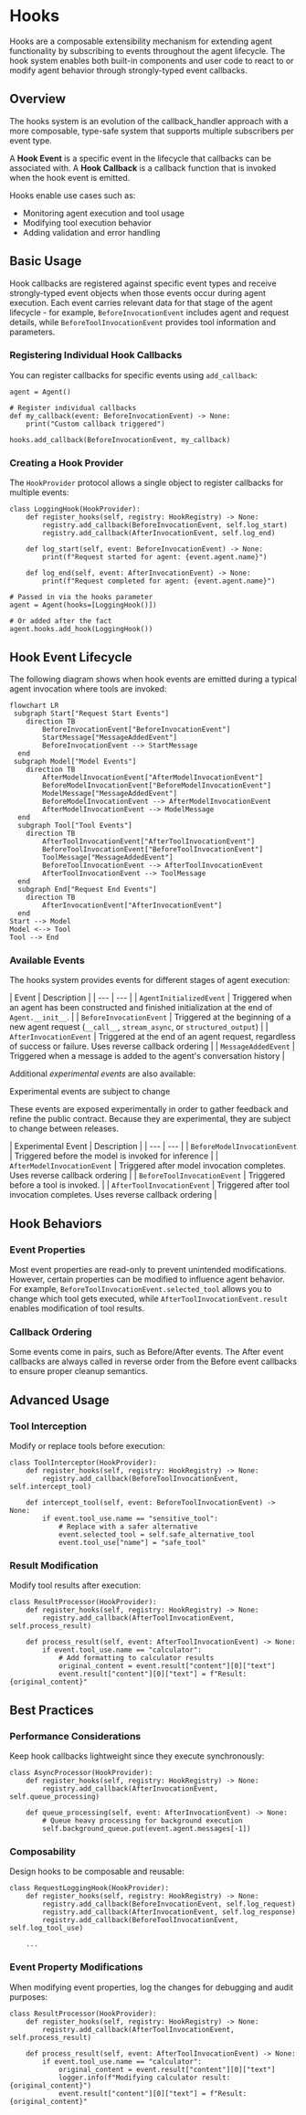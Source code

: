 # Hooks

Hooks are a composable extensibility mechanism for extending agent functionality by subscribing to events throughout the agent lifecycle. The hook system enables both built-in components and user code to react to or modify agent behavior through strongly-typed event callbacks.

## Overview

The hooks system is an evolution of the callback_handler approach with a more composable, type-safe system that supports multiple subscribers per event type.

A **Hook Event** is a specific event in the lifecycle that callbacks can be associated with. A **Hook Callback** is a callback function that is invoked when the hook event is emitted.

Hooks enable use cases such as:

- Monitoring agent execution and tool usage
- Modifying tool execution behavior
- Adding validation and error handling

## Basic Usage

Hook callbacks are registered against specific event types and receive strongly-typed event objects when those events occur during agent execution. Each event carries relevant data for that stage of the agent lifecycle - for example, `BeforeInvocationEvent` includes agent and request details, while `BeforeToolInvocationEvent` provides tool information and parameters.

### Registering Individual Hook Callbacks

You can register callbacks for specific events using `add_callback`:

```
agent = Agent()

# Register individual callbacks
def my_callback(event: BeforeInvocationEvent) -> None:
    print("Custom callback triggered")

hooks.add_callback(BeforeInvocationEvent, my_callback)

```

### Creating a Hook Provider

The `HookProvider` protocol allows a single object to register callbacks for multiple events:

```
class LoggingHook(HookProvider):
    def register_hooks(self, registry: HookRegistry) -> None:
        registry.add_callback(BeforeInvocationEvent, self.log_start)
        registry.add_callback(AfterInvocationEvent, self.log_end)

    def log_start(self, event: BeforeInvocationEvent) -> None:
        print(f"Request started for agent: {event.agent.name}")

    def log_end(self, event: AfterInvocationEvent) -> None:
        print(f"Request completed for agent: {event.agent.name}")

# Passed in via the hooks parameter
agent = Agent(hooks=[LoggingHook()])

# Or added after the fact
agent.hooks.add_hook(LoggingHook())

```

## Hook Event Lifecycle

The following diagram shows when hook events are emitted during a typical agent invocation where tools are invoked:

```
flowchart LR
 subgraph Start["Request Start Events"]
    direction TB
        BeforeInvocationEvent["BeforeInvocationEvent"]
        StartMessage["MessageAddedEvent"]
        BeforeInvocationEvent --> StartMessage
  end
 subgraph Model["Model Events"]
    direction TB
        AfterModelInvocationEvent["AfterModelInvocationEvent"]
        BeforeModelInvocationEvent["BeforeModelInvocationEvent"]
        ModelMessage["MessageAddedEvent"]
        BeforeModelInvocationEvent --> AfterModelInvocationEvent
        AfterModelInvocationEvent --> ModelMessage
  end
  subgraph Tool["Tool Events"]
    direction TB
        AfterToolInvocationEvent["AfterToolInvocationEvent"]
        BeforeToolInvocationEvent["BeforeToolInvocationEvent"]
        ToolMessage["MessageAddedEvent"]
        BeforeToolInvocationEvent --> AfterToolInvocationEvent
        AfterToolInvocationEvent --> ToolMessage
  end
  subgraph End["Request End Events"]
    direction TB
        AfterInvocationEvent["AfterInvocationEvent"]
  end
Start --> Model
Model <--> Tool
Tool --> End
```

### Available Events

The hooks system provides events for different stages of agent execution:

| Event | Description | | --- | --- | | `AgentInitializedEvent` | Triggered when an agent has been constructed and finished initialization at the end of `Agent.__init__`. | | `BeforeInvocationEvent` | Triggered at the beginning of a new agent request (`__call__`, `stream_async`, or `structured_output`) | | `AfterInvocationEvent` | Triggered at the end of an agent request, regardless of success or failure. Uses reverse callback ordering | | `MessageAddedEvent` | Triggered when a message is added to the agent's conversation history |

Additional *experimental events* are also available:

Experimental events are subject to change

These events are exposed experimentally in order to gather feedback and refine the public contract. Because they are experimental, they are subject to change between releases.

| Experimental Event | Description | | --- | --- | | `BeforeModelInvocationEvent` | Triggered before the model is invoked for inference | | `AfterModelInvocationEvent` | Triggered after model invocation completes. Uses reverse callback ordering | | `BeforeToolInvocationEvent` | Triggered before a tool is invoked. | | `AfterToolInvocationEvent` | Triggered after tool invocation completes. Uses reverse callback ordering |

## Hook Behaviors

### Event Properties

Most event properties are read-only to prevent unintended modifications. However, certain properties can be modified to influence agent behavior. For example, `BeforeToolInvocationEvent.selected_tool` allows you to change which tool gets executed, while `AfterToolInvocationEvent.result` enables modification of tool results.

### Callback Ordering

Some events come in pairs, such as Before/After events. The After event callbacks are always called in reverse order from the Before event callbacks to ensure proper cleanup semantics.

## Advanced Usage

### Tool Interception

Modify or replace tools before execution:

```
class ToolInterceptor(HookProvider):
    def register_hooks(self, registry: HookRegistry) -> None:
        registry.add_callback(BeforeToolInvocationEvent, self.intercept_tool)

    def intercept_tool(self, event: BeforeToolInvocationEvent) -> None:
        if event.tool_use.name == "sensitive_tool":
            # Replace with a safer alternative
            event.selected_tool = self.safe_alternative_tool
            event.tool_use["name"] = "safe_tool"

```

### Result Modification

Modify tool results after execution:

```
class ResultProcessor(HookProvider):
    def register_hooks(self, registry: HookRegistry) -> None:
        registry.add_callback(AfterToolInvocationEvent, self.process_result)

    def process_result(self, event: AfterToolInvocationEvent) -> None:
        if event.tool_use.name == "calculator":
            # Add formatting to calculator results
            original_content = event.result["content"][0]["text"]
            event.result["content"][0]["text"] = f"Result: {original_content}"

```

## Best Practices

### Performance Considerations

Keep hook callbacks lightweight since they execute synchronously:

```
class AsyncProcessor(HookProvider):
    def register_hooks(self, registry: HookRegistry) -> None:
        registry.add_callback(AfterInvocationEvent, self.queue_processing)

    def queue_processing(self, event: AfterInvocationEvent) -> None:
        # Queue heavy processing for background execution
        self.background_queue.put(event.agent.messages[-1])

```

### Composability

Design hooks to be composable and reusable:

```
class RequestLoggingHook(HookProvider):
    def register_hooks(self, registry: HookRegistry) -> None:
        registry.add_callback(BeforeInvocationEvent, self.log_request)
        registry.add_callback(AfterInvocationEvent, self.log_response)
        registry.add_callback(BeforeToolInvocationEvent, self.log_tool_use)

    ...

```

### Event Property Modifications

When modifying event properties, log the changes for debugging and audit purposes:

```
class ResultProcessor(HookProvider):
    def register_hooks(self, registry: HookRegistry) -> None:
        registry.add_callback(AfterToolInvocationEvent, self.process_result)

    def process_result(self, event: AfterToolInvocationEvent) -> None:
        if event.tool_use.name == "calculator":
            original_content = event.result["content"][0]["text"]
            logger.info(f"Modifying calculator result: {original_content}")
            event.result["content"][0]["text"] = f"Result: {original_content}"

```
